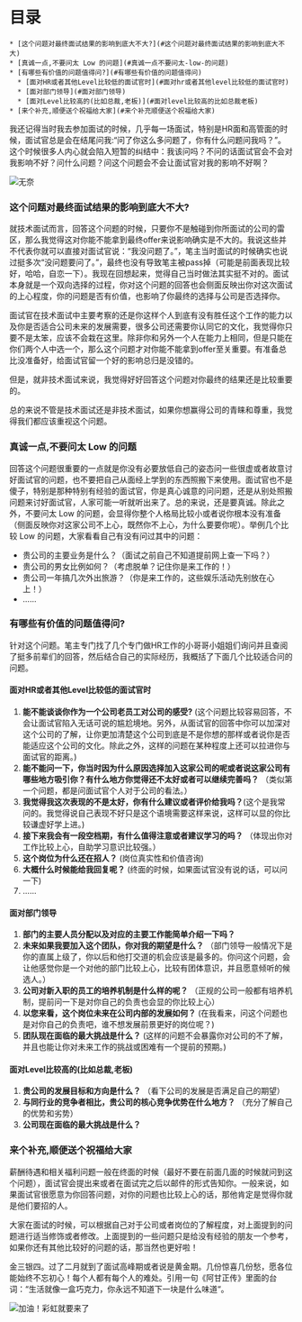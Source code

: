 # 目录

    * [这个问题对最终面试结果的影响到底大不大?](#这个问题对最终面试结果的影响到底大不大)
    * [真诚一点,不要问太 Low 的问题](#真诚一点不要问太-low-的问题)
    * [有哪些有价值的问题值得问?](#有哪些有价值的问题值得问)
      * [面对HR或者其他Level比较低的面试官时](#面对hr或者其他level比较低的面试官时)
      * [面对部门领导](#面对部门领导)
      * [面对Level比较高的(比如总裁,老板)](#面对level比较高的比如总裁老板)
    * [来个补充,顺便送个祝福给大家](#来个补充顺便送个祝福给大家)


我还记得当时我去参加面试的时候，几乎每一场面试，特别是HR面和高管面的时候，面试官总是会在结尾问我:“问了你这么多问题了，你有什么问题问我吗？”。这个时候很多人内心就会陷入短暂的纠结中：我该问吗？不问的话面试官会不会对我影响不好？问什么问题？问这个问题会不会让面试官对我的影响不好啊？ 

![无奈](https://my-blog-to-use.oss-cn-beijing.aliyuncs.com/2019-2/无奈.jpg)

### 这个问题对最终面试结果的影响到底大不大?

就技术面试而言，回答这个问题的时候，只要你不是触碰到你所面试的公司的雷区，那么我觉得这对你能不能拿到最终offer来说影响确实是不大的。我说这些并不代表你就可以直接对面试官说：“我没问题了。”，笔主当时面试的时候确实也说过挺多次“没问题要问了。”，最终也没有导致笔主被pass掉（可能是前面表现比较好，哈哈，自恋一下）。我现在回想起来，觉得自己当时做法其实挺不对的。面试本身就是一个双向选择的过程，你对这个问题的回答也会侧面反映出你对这次面试的上心程度，你的问题是否有价值，也影响了你最终的选择与公司是否选择你。

面试官在技术面试中主要考察的还是你这样个人到底有没有胜任这个工作的能力以及你是否适合公司未来的发展需要，很多公司还需要你认同它的文化，我觉得你只要不是太笨，应该不会栽在这里。除非你和另外一个人在能力上相同，但是只能在你们两个人中选一个，那么这个问题才对你能不能拿到offer至关重要。有准备总比没准备好，给面试官留一个好的影响总归是没错的。

但是，就非技术面试来说，我觉得好好回答这个问题对你最终的结果还是比较重要的。

总的来说不管是技术面试还是非技术面试，如果你想赢得公司的青睐和尊重，我觉得我们都应该重视这个问题。

### 真诚一点,不要问太 Low 的问题

回答这个问题很重要的一点就是你没有必要放低自己的姿态问一些很虚或者故意讨好面试官的问题，也不要把自己从面经上学到的东西照搬下来使用。面试官也不是傻子，特别是那种特别有经验的面试官，你是真心诚意的问问题，还是从别处照搬问题来讨好面试官，人家可能一听就听出来了。总的来说，还是要真诚。除此之外，不要问太 Low 的问题，会显得你整个人格局比较小或者说你根本没有准备（侧面反映你对这家公司不上心，既然你不上心，为什么要要你呢）。举例几个比较 Low 的问题，大家看看自己有没有问过其中的问题：

- 贵公司的主要业务是什么？（面试之前自己不知道提前网上查一下吗？）
- 贵公司的男女比例如何？（考虑脱单？记住你是来工作的！）
- 贵公司一年搞几次外出旅游？（你是来工作的，这些娱乐活动先别放在心上！）
- ......

### 有哪些有价值的问题值得问?

针对这个问题。笔主专门找了几个专门做HR工作的小哥哥小姐姐们询问并且查阅了挺多前辈们的回答，然后结合自己的实际经历，我概括了下面几个比较适合问的问题。

#### 面对HR或者其他Level比较低的面试官时

1. **能不能谈谈你作为一个公司老员工对公司的感受?** (这个问题比较容易回答，不会让面试官陷入无话可说的尴尬境地。另外，从面试官的回答中你可以加深对这个公司的了解，让你更加清楚这个公司到底是不是你想的那样或者说你是否能适应这个公司的文化。除此之外，这样的问题在某种程度上还可以拉进你与面试官的距离。)
2. **能不能问一下，你当时因为什么原因选择加入这家公司的呢或者说这家公司有哪些地方吸引你？有什么地方你觉得还不太好或者可以继续完善吗？** （类似第一个问题，都是问面试官个人对于公司的看法。）
3. **我觉得我这次表现的不是太好，你有什么建议或者评价给我吗？**(这个是我常问的。我觉得说自己表现不好只是这个语境需要这样来说，这样可以显的你比较谦虚好学上进。)
4. **接下来我会有一段空档期，有什么值得注意或者建议学习的吗？** （体现出你对工作比较上心，自助学习意识比较强。）
5. **这个岗位为什么还在招人？** (岗位真实性和价值咨询)
6. **大概什么时候能给我回复呢？** (终面的时候，如果面试官没有说的话，可以问一下)
7. ......



#### 面对部门领导

1. **部门的主要人员分配以及对应的主要工作能简单介绍一下吗？** 
2. **未来如果我要加入这个团队，你对我的期望是什么？** （部门领导一般情况下是你的直属上级了，你以后和他打交道的机会应该是最多的。你问这个问题，会让他感觉你是一个对他的部门比较上心，比较有团体意识，并且愿意倾听的候选人。）
3. **公司对新入职的员工的培养机制是什么样的呢？** （正规的公司一般都有培养机制，提前问一下是对你自己的负责也会显的你比较上心）
4. **以您来看，这个岗位未来在公司内部的发展如何？** (在我看来，问这个问题也是对你自己的负责吧，谁不想发展前景更好的岗位呢？)
5. **团队现在面临的最大挑战是什么？** (这样的问题不会暴露你对公司的不了解，并且也能让你对未来工作的挑战或困难有一个提前的预期。)



#### 面对Level比较高的(比如总裁,老板)

1. **贵公司的发展目标和方向是什么？** （看下公司的发展是否满足自己的期望）
2. **与同行业的竞争者相比，贵公司的核心竞争优势在什么地方？** （充分了解自己的优势和劣势）
3. **公司现在面临的最大挑战是什么？**

### 来个补充,顺便送个祝福给大家

薪酬待遇和相关福利问题一般在终面的时候（最好不要在前面几面的时候就问到这个问题），面试官会提出来或者在面试完之后以邮件的形式告知你。一般来说，如果面试官很愿意为你回答问题，对你的问题也比较上心的话，那他肯定是觉得你就是他们要招的人。

大家在面试的时候，可以根据自己对于公司或者岗位的了解程度，对上面提到的问题进行适当修饰或者修改。上面提到的一些问题只是给没有经验的朋友一个参考，如果你还有其他比较好的问题的话，那当然也更好啦！

金三银四。过了二月就到了面试高峰期或者说是黄金期。几份惊喜几份愁，愿各位能始终不忘初心！每个人都有每个人的难处。引用一句《阿甘正传》里面的台词：“生活就像一盒巧克力，你永远不知道下一块是什么味道“。

![加油！彩虹就要来了](https://my-blog-to-use.oss-cn-beijing.aliyuncs.com/2019-2/生活就像一盒巧克力你永远不知道下一块是什么味道.JPEG)
